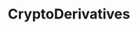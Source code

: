 ---
title: CryptoDerivatives
crosslinks:
- ethtrader
- digix
- EthereumClassic
- ethereum
- ethdev
---